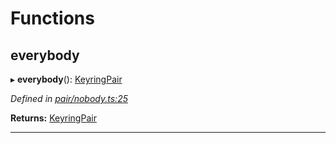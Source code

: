 

# Functions

<a id="everybody"></a>

##  everybody

▸ **everybody**(): [KeyringPair](_types_.md#keyringpair)

*Defined in [pair/nobody.ts:25](https://github.com/polkadot-js/common/blob/7188f6b/packages/keyring/src/pair/nobody.ts#L25)*

**Returns:** [KeyringPair](_types_.md#keyringpair)

___

